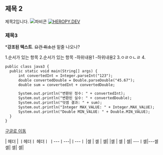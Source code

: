 
## 제목 2
제목2입니다.
![파비콘](https://github.com/user-attachments/assets/171e2122-1c1d-4654-92e3-b25f8cda7c55)
[![HEROPY.DEV](/favicon.png)](https://heropy.dev/)

### 제목3

***강조된 텍스트**.
~~요건 취소선~~
밑줄 나오나?

1.순서가 있는 항목
2.순서가 있는 항목
  -하위내용1
  -하위내용2
  3.ㅇㄹㅇㄴㄹ
  4.

  ```test1.html
  public class java3 {
    public static void main(String[] args) {
        int convertedInt = Integer.parseInt("123");
        double convertedDouble = Double.parseDouble("45.67");
        double sum = convertedInt + convertedDouble;

        System.out.println("변환된 정수: " + convertedInt);
        System.out.println("변환된 실수: " + convertedDouble);
        System.out.println("덧셈 결과: " + sum);
        System.out.println("Integer MAX_VALUE: " + Integer.MAX_VALUE);
        System.out.println("Double MIN_VALUE: " + Double.MIN_VALUE);
    }
}

```
[구글로 이동](https://www.gogle.com)


| 헤더 | ㅣ헤더ㅣ 헤더ㅣ
ㅣ---ㅣ---|ㅣ---ㅣ
|셀 | 셀 | 셀|
|셀  | 셀 | 셀|
---ㅣ셀|---셀
  셀| 셀| 셀|

  






